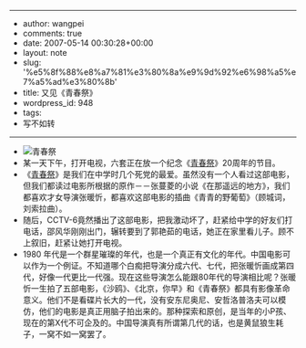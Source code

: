 - --
- author: wangpei
- comments: true
- date: 2007-05-14 00:30:28+00:00
- layout: note
- slug: '%e5%8f%88%e8%a7%81%e3%80%8a%e9%9d%92%e6%98%a5%e7%a5%ad%e3%80%8b'
- title: 又见《青春祭》
- wordpress_id: 948
- tags:
- 写不如转
- --
- ![青春祭](http://www.dianying.com/images/moviepics/qcj1985.jpg)
- 某一天下午，打开电视，六套正在放一个纪念《[青春祭](http://www.dianying.com/gb/title.php?titleid=qcj1985)》20周年的节目。
- 《[青春祭](http://www.dianying.com/gb/title.php?titleid=qcj1985)》是我们在中学时几个死党的最爱。虽然没有一个人看过这部电影，但我们都读过电影所根据的原作－－张蔓菱的小说《在那遥远的地方》，我们都喜欢才女导演张暖忻，都喜欢这部电影的插曲《青青的野葡萄》（顾城词，刘索拉曲）。
- 随后，CCTV-6竟然播出了这部电影，把我激动坏了，赶紧给中学的好友们打电话，邵风华刚刚出门，辗转要到了郭艳茹的电话，她正在家里看儿子。顾不上叙旧，赶紧让她打开电视。
- 1980 年代是一个群星璀璨的年代，也是一个真正有文化的年代。中国电影可以作为一个例证。不知道哪个白痴把导演分成六代、七代，把张暖忻画成第四代，好像一代更比一代强。现在这些导演怎么能跟80年代的导演相比呢？张暖忻一生拍了五部电影，《沙鸥》、《北京，你早》和《青春祭》都具有影像革命意义。他们不是看碟片长大的一代，没有安东尼奥尼、安哲洛普洛夫可以模仿，他们的电影是真正用脑子拍出来的。那种探索和原创，是当年的小P孩、现在的第X代不可企及的。中国导演真有所谓第几代的话，也是黄鼠狼生耗子，一窝不如一窝罢了。
